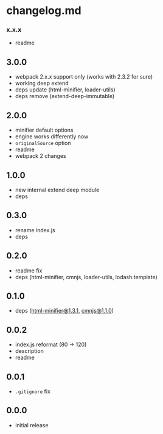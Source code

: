 # changelog.md

### x.x.x

* readme

## 3.0.0

* webpack 2.x.x support only (works with 2.3.2 for sure)
* working deep extend
* deps update (html-minifier, loader-utils)
* deps remove (extend-deep-immutable)

## 2.0.0

* minifier default options
* engine works differently now
* `originalSource` option
* readme
* webpack 2 changes

## 1.0.0

* new internal extend deep module
* deps

## 0.3.0

* rename index.js
* deps

## 0.2.0

* readme fix
* deps (html-minifier, cmnjs, loader-utils, lodash.template)

## 0.1.0

* deps (html-minifier@1.3.1, cmnjs@1.1.0)

## 0.0.2

* index.js reformat (80 -> 120)
* description
* readme

## 0.0.1

* `.gitignore` fix

## 0.0.0

* initial release
